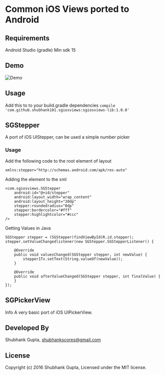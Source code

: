 # Common iOS Views ported to Android

## Requirements
Android Studio (gradle) 
Min sdk 15

## Demo

![Demo](http://i.imgur.com/YCOgHzr.gif)

## Usage

Add this to to your build.gradle dependencies
`compile 'com.github.shubhank101.sgiosviews:sgiosviews-lib:1.0.0'`

## SGStepper

A port of iOS UIStepper, can be used a simple number picker

### Usage

Add the following code to the root element of layout
```
xmlns:stepper="http://schemas.android.com/apk/res-auto"
```
Adding the element to the xml 

```
<com.sgiosviews.SGStepper    
    android:id="@+id/stepper"
    android:layout_width="wrap_content"
    android:layout_height="20dp"
    stepper:roundedradius="0dp"
    stepper:bordercolor="#fff"
    stepper:highlightcolor="#ccc"
/>
```

Getting Values in Java
```
SGStepper stepper = (SGStepper)findViewById(R.id.stepper);
stepper.setValueChangedlistener(new SGStepper.SGStepperListener() {

    @Override
    public void valuesChanged(SGStepper stepper, int newValue) {
        stepper1Tv.setText(String.valueOf(newValue));
    }

    @Override
    public void afterValueChanged(SGStepper stepper, int finalValue) {
    }
});
```

## SGPickerView

Info
A very basic port of iOS UIPickerView.




## Developed By

Shubhank Gupta, shubhankscores@gmail.com

## License

Copyright (c) 2016 Shubhank Gupta, Licensed under the MIT license.
